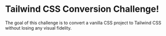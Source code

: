 # Tailwind CSS Conversion Challenge!
The goal of this challenge is to convert a vanilla CSS project to Tailwind CSS without losing any visual fidelity.
